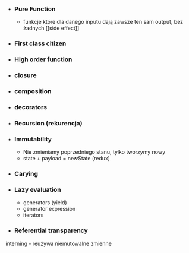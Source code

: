 - ### Pure Function 
	- funkcje które dla danego inputu dają zawsze ten sam output, bez żadnych [[side effect]]
- ### First class citizen
- ### High order function
- ### closure 
- ### composition
- ### decorators
- ### Recursion (rekurencja)
- ### Immutability
	- Nie zmieniamy poprzedniego stanu, tylko tworzymy nowy
	- state + payload = newState (redux)
- ### Carying
- ### Lazy evaluation
	- generators (yield)
	- generator expression
	- iterators
- ### Referential transparency

interning - reużywa niemutowalne zmienne
